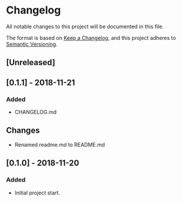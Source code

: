 # Changelog
All notable changes to this project will be documented in this file.

The format is based on [Keep a Changelog](https://keepachangelog.com/en/1.0.0/),
and this project adheres to [Semantic Versioning](https://semver.org/spec/v2.0.0.html).

## [Unreleased]

## [0.1.1] - 2018-11-21
### Added
- CHANGELOG.md
## Changes
- Renamed readme.md to README.md

## [0.1.0] - 2018-11-20
### Added
- Initial project start.